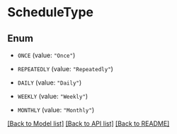 # ScheduleType

## Enum


* `ONCE` (value: `"Once"`)

* `REPEATEDLY` (value: `"Repeatedly"`)

* `DAILY` (value: `"Daily"`)

* `WEEKLY` (value: `"Weekly"`)

* `MONTHLY` (value: `"Monthly"`)


[[Back to Model list]](../README.md#documentation-for-models) [[Back to API list]](../README.md#documentation-for-api-endpoints) [[Back to README]](../README.md)



